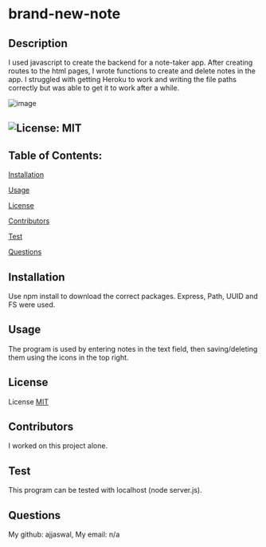 # brand-new-note
  ## Description
  I used javascript to create the backend for a note-taker app. After creating routes to the html pages, I wrote functions to create and delete notes in the app. I struggled with getting Heroku to work and writing the file paths correctly but was able to get it to work after a while. 

  ![image](https://user-images.githubusercontent.com/102101481/173196576-b6cef4db-e4df-4126-8d98-fa02c0155402.png)

  ## ![License: MIT](https://img.shields.io/badge/License-MIT-yellow.svg)
  
  ## Table of Contents:

  [Installation](#installation)

  [Usage](#usage)

  [License](#license)

  [Contributors](#contributors)

  [Test](#test)

  [Questions](#questions)
  
  ## Installation
  Use npm install to download the correct packages. Express, Path, UUID and FS were used.
  
  ## Usage
  The program is used by entering notes in the text field, then saving/deleting them using the icons in the top right.
  
  ## License

  License [MIT](https://choosealicense.com/licenses/mit/)
  
  ## Contributors
  I worked on this project alone.
  
  ## Test
  This program can be tested with localhost (node server.js).
  
  ## Questions
  My github: ajjaswal,
  My email: n/a
